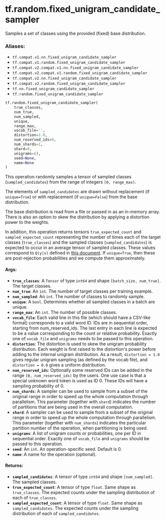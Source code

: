 <div itemscope itemtype="http://developers.google.com/ReferenceObject">
<meta itemprop="name" content="tf.random.fixed_unigram_candidate_sampler" />
<meta itemprop="path" content="Stable" />
</div>

# tf.random.fixed_unigram_candidate_sampler

Samples a set of classes using the provided (fixed) base distribution.

### Aliases:

* `tf.compat.v1.nn.fixed_unigram_candidate_sampler`
* `tf.compat.v1.random.fixed_unigram_candidate_sampler`
* `tf.compat.v2.compat.v1.nn.fixed_unigram_candidate_sampler`
* `tf.compat.v2.compat.v1.random.fixed_unigram_candidate_sampler`
* `tf.compat.v2.nn.fixed_unigram_candidate_sampler`
* `tf.compat.v2.random.fixed_unigram_candidate_sampler`
* `tf.nn.fixed_unigram_candidate_sampler`
* `tf.random.fixed_unigram_candidate_sampler`

``` python
tf.random.fixed_unigram_candidate_sampler(
    true_classes,
    num_true,
    num_sampled,
    unique,
    range_max,
    vocab_file='',
    distortion=1.0,
    num_reserved_ids=0,
    num_shards=1,
    shard=0,
    unigrams=(),
    seed=None,
    name=None
)
```

<!-- Placeholder for "Used in" -->

This operation randomly samples a tensor of sampled classes
(`sampled_candidates`) from the range of integers `[0, range_max)`.

The elements of `sampled_candidates` are drawn without replacement
(if `unique=True`) or with replacement (if `unique=False`) from
the base distribution.

The base distribution is read from a file or passed in as an
in-memory array. There is also an option to skew the distribution by
applying a distortion power to the weights.

In addition, this operation returns tensors `true_expected_count`
and `sampled_expected_count` representing the number of times each
of the target classes (`true_classes`) and the sampled
classes (`sampled_candidates`) is expected to occur in an average
tensor of sampled classes.  These values correspond to `Q(y|x)`
defined in [this
document](http://www.tensorflow.org/extras/candidate_sampling.pdf).
If `unique=True`, then these are post-rejection probabilities and we
compute them approximately.

#### Args:


* <b>`true_classes`</b>: A `Tensor` of type `int64` and shape `[batch_size,
  num_true]`. The target classes.
* <b>`num_true`</b>: An `int`.  The number of target classes per training example.
* <b>`num_sampled`</b>: An `int`.  The number of classes to randomly sample.
* <b>`unique`</b>: A `bool`. Determines whether all sampled classes in a batch are
  unique.
* <b>`range_max`</b>: An `int`. The number of possible classes.
* <b>`vocab_file`</b>: Each valid line in this file (which should have a CSV-like
  format) corresponds to a valid word ID. IDs are in sequential order,
  starting from num_reserved_ids. The last entry in each line is expected
  to be a value corresponding to the count or relative probability. Exactly
  one of `vocab_file` and `unigrams` needs to be passed to this operation.
* <b>`distortion`</b>: The distortion is used to skew the unigram probability
  distribution.  Each weight is first raised to the distortion's power
  before adding to the internal unigram distribution. As a result,
  `distortion = 1.0` gives regular unigram sampling (as defined by the vocab
  file), and `distortion = 0.0` gives a uniform distribution.
* <b>`num_reserved_ids`</b>: Optionally some reserved IDs can be added in the range
  `[0, num_reserved_ids)` by the users. One use case is that a special
  unknown word token is used as ID 0. These IDs will have a sampling
  probability of 0.
* <b>`num_shards`</b>: A sampler can be used to sample from a subset of the original
  range in order to speed up the whole computation through parallelism. This
  parameter (together with `shard`) indicates the number of partitions that
  are being used in the overall computation.
* <b>`shard`</b>: A sampler can be used to sample from a subset of the original range
  in order to speed up the whole computation through parallelism. This
  parameter (together with `num_shards`) indicates the particular partition
  number of the operation, when partitioning is being used.
* <b>`unigrams`</b>: A list of unigram counts or probabilities, one per ID in
  sequential order. Exactly one of `vocab_file` and `unigrams` should be
  passed to this operation.
* <b>`seed`</b>: An `int`. An operation-specific seed. Default is 0.
* <b>`name`</b>: A name for the operation (optional).


#### Returns:


* <b>`sampled_candidates`</b>: A tensor of type `int64` and shape `[num_sampled]`.
  The sampled classes.
* <b>`true_expected_count`</b>: A tensor of type `float`.  Same shape as
  `true_classes`. The expected counts under the sampling distribution
  of each of `true_classes`.
* <b>`sampled_expected_count`</b>: A tensor of type `float`. Same shape as
  `sampled_candidates`. The expected counts under the sampling distribution
  of each of `sampled_candidates`.